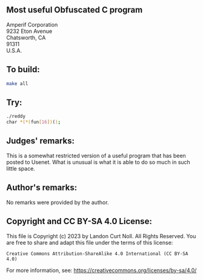 ## Most useful Obfuscated C program

Amperif Corporation  
9232 Eton Avenue  
Chatsworth, CA  
91311  
U.S.A.  


## To build:


```sh
make all
```

## Try:

```sh
./reddy
char *(*(fun[16])();
```


## Judges' remarks:

This is a somewhat restricted version of a useful program that has been
posted to Usenet.  What is unusual is what it is able to do so much
in such little space.

## Author's remarks:

No remarks were provided by the author.


## Copyright and CC BY-SA 4.0 License:

This file is Copyright (c) 2023 by Landon Curt Noll.  All Rights Reserved.
You are free to share and adapt this file under the terms of this license:

    Creative Commons Attribution-ShareAlike 4.0 International (CC BY-SA 4.0)

For more information, see: https://creativecommons.org/licenses/by-sa/4.0/
